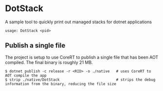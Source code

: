 # DotStack
A sample tool to quickly print out managed stacks for dotnet applications
```
usage: DotStack <pid>
```

## Publish a single file
The project is setup to use CoreRT to publish a single file that has been AOT compiled.  The final binary is roughly 21 MB.
```
$ dotnet publish -c release -r <RID> -o ./native   # uses CoreRT to AOT compile the app
$ strip ./native/DotStack                          # strips the debug information from the binary, reducing the file size
```